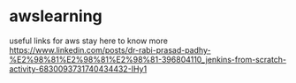 # awslearning
useful links for aws
stay here to know more
https://www.linkedin.com/posts/dr-rabi-prasad-padhy-%E2%98%81%E2%98%81%E2%98%81-396804110_jenkins-from-scratch-activity-6830093731740434432-IHy1
